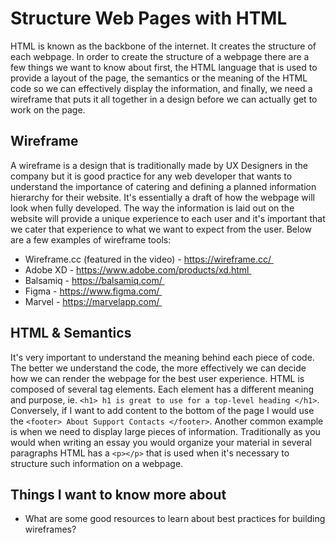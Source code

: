 # Structure Web Pages with HTML

HTML is known as the backbone of the internet. It creates the structure of each webpage. In order to create the structure of a 
webpage there are a few things we want to know about first, the HTML language that is used to provide a layout of the page, the 
semantics or the meaning of the HTML code so we can effectively display the information, and finally, we need a wireframe that 
puts it all together in a design before we can actually get to work on the page.

## Wireframe

A wireframe is a design that is traditionally made by UX Designers in the company but it is good practice for any web developer
that wants to understand the importance of catering and defining a planned information hierarchy for their website. It's 
essentially a draft of how the webpage will look when fully developed. The way the information is laid out on the website 
will provide a unique experience to each user and it's important that we cater that experience to what we want to expect from
the user. Below are a few examples of wireframe tools:

- Wireframe.cc (featured in the video) - https://wireframe.cc/ 
- Adobe XD - https://www.adobe.com/products/xd.html 
- Balsamiq - https://balsamiq.com/ 
- Figma - https://www.figma.com/ 
- Marvel - https://marvelapp.com/ 

## HTML & Semantics

It's very important to understand the meaning behind each piece of code. The better we understand the code, the more effectively we can decide how we can render the webpage for the best user experience. HTML is composed of several tag elements. Each element has a different meaning and purpose, ie. `<h1> h1 is great to use for a top-level heading </h1>`. Conversely, if I want to add content to the bottom of the page I would use the `<footer> About Support Contacts </footer>`. Another common example is when we need to display large pieces of information. Traditionally as you would when writing an essay you would organize your material in several paragraphs HTML has a `<p></p>` that is used when it's necessary to structure such information on a webpage.

## Things I want to know more about

- What are some good resources to learn about best practices for building wireframes?
